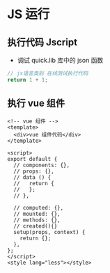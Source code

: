 # JS 运行

## 执行代码 Jscript

- 调试 quick.lib 库中的 json 函数

<CodeRun editable>

```js
// js语言类别 在线测试执行代码
return 1 + 1;
```

</CodeRun>

## 执行 vue 组件

<CodeRun dll="json" editable>

```vue
<!-- vue 组件 -->
<template>
  <div>vue 组件代码</div>
</template>

<script>
export default {
  // components: {},
  // props: {},
  // data () {
  //   return {
  //   };
  // },

  // computed: {},
  // mounted: {},
  // methods: {},
  // created(){}
  setup(props, context) {
    return {};
  },
};
</script>
<style lang="less"></style>
```

</CodeRun>
